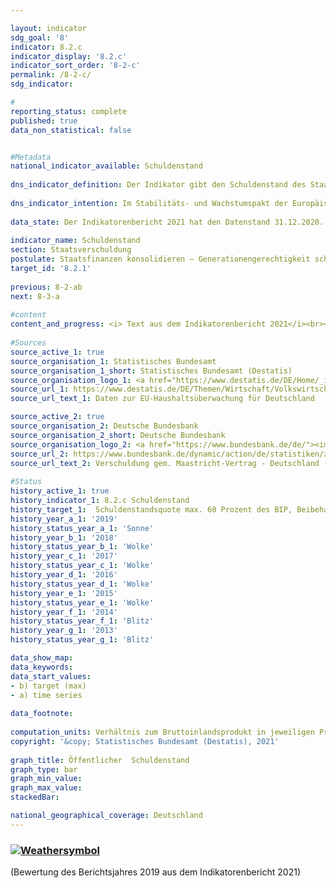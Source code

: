 ```yaml
---

layout: indicator    
sdg_goal: '8'    
indicator: 8.2.c    
indicator_display: '8.2.c'    
indicator_sort_order: '8-2-c'    
permalink: /8-2-c/    
sdg_indicator:     

#    
reporting_status: complete    
published: true    
data_non_statistical: false    


#Metadata    
national_indicator_available: Schuldenstand    
    
dns_indicator_definition: Der Indikator gibt den Schuldenstand des Staates in der Abgrenzung des Maastricht-Vertrages in Relation zum Bruttoinlandsprodukt (BIP) in jeweiligen Preisen an. Damit dient der Indikator als Maßzahl der Staatsverschuldung.    
    
dns_indicator_intention: Im Stabilitäts- und Wachstumspakt der Europäischen Union ist der Referenzwert für die maximale Schuldenstandsquote auf 60&nbsp;% des BIP festgelegt. Dies ist auch die für diesen Bericht relevante nationale Zielwertobergrenze des Indikators.    
    
data_state: Der Indikatorenbericht 2021 hat den Datenstand 31.12.2020. Die Daten auf der DNS-Online Plattform werden regelmäßig aktualisiert, sodass online aktuellere Daten verfügbar sein können als im Indikatorenbericht 2021 veröffentlicht.    
    
indicator_name: Schuldenstand    
section: Staatsverschuldung    
postulate: Staatsfinanzen konsolidieren – Generationengerechtigkeit schaffen    
target_id: '8.2.1'    
    
previous: 8-2-ab    
next: 8-3-a    
    
#content    
content_and_progress: <i> Text aus dem Indikatorenbericht 2021</i><br><br>Die Schulden des Staates werden von der Bundesbank gemäß Vorgaben des Maastricht-Vertrages zweimal jährlich basierend auf Berechnungen des Statistischen Bundesamtes ermittelt. Das Bruttoinlandsprodukt (BIP) in jeweiligen Preisen wird im Rahmen der Volkswirtschaftlichen Gesamtrechnungen (VGR) im Statistischen Bundesamt berechnet und als vorläufiger Wert im Januar des Folgejahres veröffentlicht. Im letzten Jahr fand im Rahmen der Generalrevision 2019 der VGR eine grundlegende Überprüfung und Überarbeitung der Berechnungen statt. Im Ergebnis ist das nominale BIP nach der Generalrevision 2019 im Durchschnitt etwas niedriger. Das konjunkturelle Bild ist aber weitgehend unverändert geblieben.<br><br>Die Schuldenstandsquote wird sowohl von der Situation der öffentlichen Haushalte als auch von der wirtschaftlichen Entwicklung beeinflusst. Der Indikator setzt dabei die Bestandsgröße Schuldenstand ins Verhältnis zur Stromgröße BIP. Bei gleichbleibenden Schulden sinkt gemäß der Formel die Schuldenstandsquote daher umso schneller, je stärker das BIP wächst. Die Schuldenstandsquote fällt also bei einer positiven wirtschaftlichen Entwicklung auch ohne Reduzierung der gesamten absoluten öffentlichen Schulden. Andersrum kann die Schuldenstandsquote auch steigen, wenn sich die absoluten Schulden verringern, das BIP aber im selben Zeitraum einen stärkeren relativen Rückgang aufweist.<br><br>Weiterhin wird im Indikator die implizite Staatsverschuldung, also die zukünftig zugesicherten, jedoch noch nicht geleisteten Zahlungsverpflichtungen des Staates nicht einbezogen.<br><br>Die Schuldenstandsquote in Deutschland lag zwischen den Jahren 2003 und 2018 über dem europaweit einheitlich vorgeschriebenen Wert. Nachdem sie aufgrund der Konsolidierung der öffentlichen Haushalte von 67,3&nbsp;% im Jahr 2005 auf 64,0&nbsp;% im Jahr 2007 zurückgegangen war, stieg sie bis zum Jahr 2010 auf einen Höchststand von 82,3&nbsp;% an. Der Anstieg ist im Zusammenhang mit der Finanzmarkt- und Wirtschaftskrise zu sehen. Insgesamt hat sich der Schuldenstand des Staates in diesem Zeitraum von 1&nbsp;600 Milliarden um 511 Milliarden auf 2&nbsp;111 Milliarden Euro erhöht.<br><br>In den letzten acht Jahren nahm die Schuldenstandsquote kontinuierlich ab und lag in 2019 mit 59,6&nbsp;% erstmals seit 2002 wieder unter dem Referenzwert des Maastricht-Vertrags von 60&nbsp;%. Die Deutsche Bundesbank geht jedoch bereits davon aus, dass im laufenden Jahr die Staatsschulden angesichts der COVID-19-Pandemie stark zunehmen und die Schuldenstandsquote wieder deutlich über den Referenzwert steigen wird. Diese Entwicklung findt in der aktuellen Statusberechnung und damit beim ausgewiesenen Wettersymbol noch keine Berücksichtigung. Eine valide Einschätzung wird erst mit der Vorlage der Zahlen für das Jahr 2020 möglich sein.<br><br>Der Bund verringerte seine Schulden erstmals im Jahr 2015 um 24,3 Milliarden Euro auf 1&nbsp;372 Milliarden Euro. Im Jahr 2019 lagen die Schulden des Bundes bei 1&nbsp;299 Milliarden Euro. Die Schulden der Länder sanken seit ihrem Höchststand im Jahr 2012 um 75,1 Milliarden Euro auf 609 Milliarden Euro in 2019. Die Schulden der Gemeinden sind seit 2017 weiter gesunken, auf 165 Milliarden Euro (2019). Die Sozialversicherungen konnten den Schuldenstand seit 2010 um 651 Millionen Euro auf 695 Millionen Euro im Jahr 2019 reduzieren. Im Jahr 2019 entfielen rund 60,7&nbsp;% der gesamten Schulden auf den Bund, rund 28,5&nbsp;% auf die Länder und rund 7,7&nbsp;% auf die Gemeinden.<br><br>Den Schulden des Staates stehen auf der Aktivseite der Vermögensbilanz Vermögensgüter (Sach- und Geldvermögen) gegenüber. Die größten Vermögenspositionen des Staates sind die Bauten (Straßen, Schulen, öffentliche Gebäude). Nach der Vermögensrechnung des Statistischen Bundesamtes hatten die Sachanlagen im Jahr 2018 einen Vermögenswert (nach Abschreibungen) von 1&nbsp;418 Milliarden Euro. Das Geldvermögen betrug 1&nbsp;291 Milliarden Euro (2018). Darunter bilden die Wertpapiere den größten Vermögenswert.    
    
#Sources    
source_active_1: true                    
source_organisation_1: Statistisches Bundesamt                    
source_organisation_1_short: Statistisches Bundesamt (Destatis)                    
source_organisation_logo_1: <a href="https://www.destatis.de/DE/Home/_inhalt.html"><img src="https://g205sdgs.github.io/sdg-indicators/public/logos/destatis.png" alt=" Statistisches Bundesamt (Destatis)" title="Klicken Sie hier um zu der Homepage der Organisation zu gelangen" style="border: transparent"/></a>                    
source_url_1: https://www.destatis.de/DE/Themen/Wirtschaft/Volkswirtschaftliche-Gesamtrechnungen-Inlandsprodukt/Tabellen/eu-stabilitaetspakt-defizit-deutschland.html                        
source_url_text_1: Daten zur EU-Haushaltsüberwachung für Deutschland                        

source_active_2: true                    
source_organisation_2: Deutsche Bundesbank                    
source_organisation_2_short: Deutsche Bundesbank                    
source_organisation_logo_2: <a href="https://www.bundesbank.de/de/"><img src="https://g205sdgs.github.io/sdg-indicators/public/logos/bundesbank.png" alt=" Deutsche Bundesbank" title="Klicken Sie hier um zu der Homepage der Organisation zu gelangen" style="border: transparent"/></a>                    
source_url_2: https://www.bundesbank.de/dynamic/action/de/statistiken/zeitreihen-datenbanken/zeitreihen-datenbank/759778/759778?listId=www_v27_web011_21a                        
source_url_text_2: Verschuldung gem. Maastricht-Vertrag - Deutschland - Gesamtstaat                        
    
#Status    
history_active_1: true
history_indicator_1: 8.2.c Schuldenstand
history_target_1:  Schuldenstandsquote max. 60 Prozent des BIP, Beibehaltung bis 2030
history_year_a_1: '2019'                            
history_status_year_a_1: 'Sonne'
history_year_b_1: '2018'                            
history_status_year_b_1: 'Wolke'
history_year_c_1: '2017'                            
history_status_year_c_1: 'Wolke'
history_year_d_1: '2016'                            
history_status_year_d_1: 'Wolke'
history_year_e_1: '2015'                            
history_status_year_e_1: 'Wolke'
history_year_f_1: '2014'                            
history_status_year_f_1: 'Blitz'
history_year_g_1: '2013'                            
history_status_year_g_1: 'Blitz'    

data_show_map:     
data_keywords:    
data_start_values:     
- b) target (max)
- a) time series
    
data_footnote:     
    
computation_units: Verhältnis zum Bruttoinlandsprodukt in jeweiligen Preisen, in&nbsp;%    
copyright: '&copy; Statistisches Bundesamt (Destatis), 2021'
    
graph_title: Öffentlicher  Schuldenstand    
graph_type: bar    
graph_min_value:     
graph_max_value:     
stackedBar:     

national_geographical_coverage: Deutschland    
---    
```

<div>
  <div class="my-header">
    <h3>
      <a href="https://sustainabledevelopment-deutschland.github.io/status/"><img src="https://g205sdgs.github.io/sdg-indicators/public/Wettersymbole/Sonne.png" title="Bei Fortsetzung der Entwicklung beträgt die Abweichung vom Zielwert weniger als 5&nbsp;% der Differenz zwischen Zielwert und aktuellem Wert" alt="Weathersymbol" />
      </a>
    </h3>
  </div>
  <div class="my-header-note">
    <span> (Bewertung des Berichtsjahres 2019 aus dem Indikatorenbericht 2021)</span>
  </div>
</div>